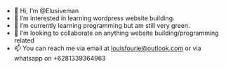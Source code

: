 - 👋 Hi, I’m @Elusiveman
- 👀 I’m interested in learning wordpress website building.
- 🌱 I’m currently learning programming but am still very green.
- 💞️ I’m looking to collaborate on anything website building/programming related
- 📫 You can reach me via email at louisfourie@outlook.com or via whatsapp on +6281339364963

<!---
Elusiveman/Elusiveman is a ✨ special ✨ repository because its `README.md` (this file) appears on your GitHub profile.
You can click the Preview link to take a look at your changes.
--->
